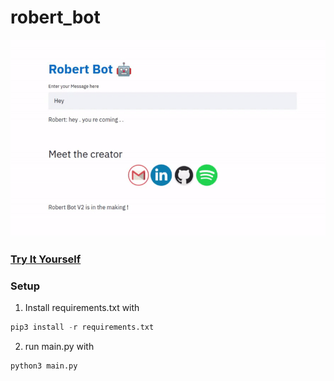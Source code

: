 # robert_bot
![](./assets/demo.gif)
### [Try It Yourself](https://robert-the-bot.herokuapp.com/)
### Setup
<!--
1. Downlaod pretrained weights from [here](https://yadi.sk/d/R9TfLSq8Tlv3-g)
-->
1. Install requirements.txt with 
```python
pip3 install -r requirements.txt
```
2. run main.py with
```python
python3 main.py
```
